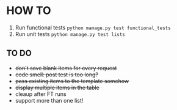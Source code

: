 # HOW TO
1. Run functional tests `python manage.py test functional_tests`
2. Run unit tests `python manage.py test lists`

## TO DO
* ~~don't save blank items for every request~~
* ~~code smell: post test is too long?~~
* ~~pass existing items to the template somehow~~
* ~~display multiple items in the table~~
* cleaup after FT runs
* support more than one list!